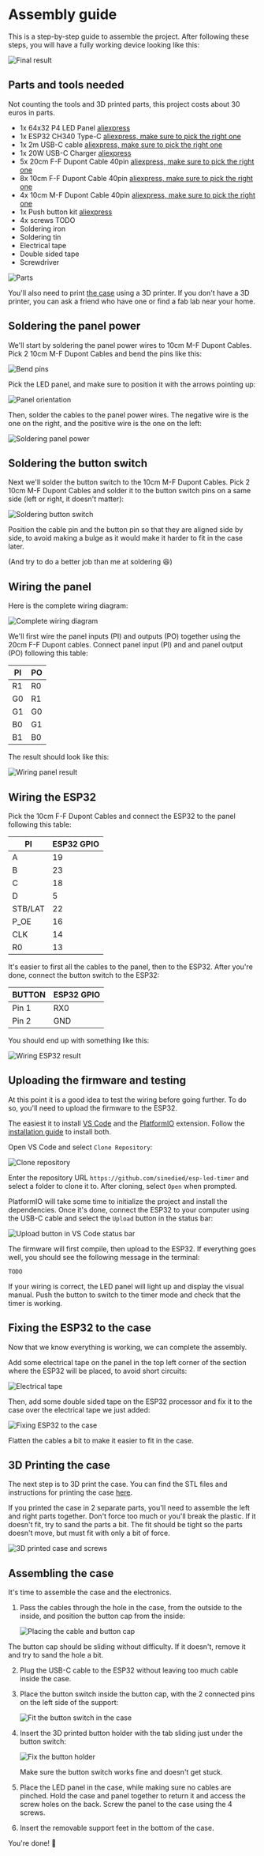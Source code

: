 # Assembly guide

This is a step-by-step guide to assemble the project.
After following these steps, you will have a fully working device looking like this:

![Final result](./case_final.jpg)

## Parts and tools needed

Not counting the tools and 3D printed parts, this project costs about 30 euros in parts.

- 1x 64x32 P4 LED Panel [aliexpress](https://aliexpress.com/item/1005004050044228.html)
- 1x ESP32 CH340 Type-C [aliexpress, make sure to pick the right one](https://aliexpress.com/item/1005004616357165.html)
- 1x 2m USB-C cable [aliexpress, make sure to pick the right one](https://aliexpress.com/item/1005004215823904.html)
- 1x 20W USB-C Charger [aliexpress](https://aliexpress.com/item/1005001875465341.html)
- 5x 20cm F-F Dupont Cable 40pin [aliexpress, make sure to pick the right one](https://aliexpress.com/item/1005004073424751.html)
- 8x 10cm F-F Dupont Cable 40pin [aliexpress, make sure to pick the right one](https://aliexpress.com/item/1005004073424751.html)
- 4x 10cm M-F Dupont Cable 40pin [aliexpress, make sure to pick the right one](https://aliexpress.com/item/1005004073424751.html)
- 1x Push button kit [aliexpress](https://aliexpress.com/item/1005005012663073.html)
- 4x screws TODO
- Soldering iron
- Soldering tin
- Electrical tape
- Double sided tape
- Screwdriver

![Parts](./parts.jpg)

You'll also need to print [the case](../case/) using a 3D printer. If you don't have a 3D printer, you can ask a friend who have one or find a fab lab near your home.

## Soldering the panel power

We'll start by soldering the panel power wires to 10cm M-F Dupont Cables.
Pick 2 10cm M-F Dupont Cables and bend the pins like this:

![Bend pins](./bend_pins.jpg)

Pick the LED panel, and make sure to position it with the arrows pointing up:

![Panel orientation](./panel_orientation.jpg)

Then, solder the cables to the panel power wires. The negative wire is the one on the right, and the positive wire is the one on the left:

![Soldering panel power](./soldering_panel.jpg)

## Soldering the button switch

Next we'll solder the button switch to the 10cm M-F Dupont Cables.
Pick 2 10cm M-F Dupont Cables and solder it to the button switch pins on a same side (left or right, it doesn't matter):

![Soldering button switch](./soldering_button.jpg)

Position the cable pin and the button pin so that they are aligned side by side, to avoid making a bulge as it would make it harder to fit in the case later.

(And try to do a better job than me at soldering 😆)

## Wiring the panel

Here is the complete wiring diagram:

![Complete wiring diagram](./wiring.drawio.png)

We'll first wire the panel inputs (PI) and outputs (PO) together using the 20cm F-F Dupont cables.
Connect panel input (PI) and and panel output (PO) following this table:

PI | PO
---|---
R1 | R0
G0 | R1
G1 | G0
B0 | G1
B1 | B0

The result should look like this:

![Wiring panel result](./wiring_panel.jpg)

## Wiring the ESP32

Pick the 10cm F-F Dupont Cables and connect the ESP32 to the panel following this table:

PI      | ESP32 GPIO
--------|-------------
A       | 19 
B       | 23 
C       | 18 
D       | 5 
STB/LAT | 22 
P_OE    | 16 
CLK     | 14 
R0      | 13 

It's easier to first all the cables to the panel, then to the ESP32. After you're done, connect the button switch to the ESP32:

BUTTON | ESP32 GPIO
-------|-------------
Pin 1  | RX0
Pin 2  | GND

You should end up with something like this:

![Wiring ESP32 result](./wiring_esp32.jpg)

## Uploading the firmware and testing

At this point it is a good idea to test the wiring before going further. To do so, you'll need to upload the firmware to the ESP32.

The easiest it to install [VS Code](https://code.visualstudio.com/) and the [PlatformIO](https://platformio.org/) extension. Follow the [installation guide](https://platformio.org/install/ide?install=vscode) to install both.

Open VS Code and select `Clone Repository`:

![Clone repository](./clone_repository.png)

Enter the repository URL `https://github.com/sinedied/esp-led-timer` and select a folder to clone it to. After cloning, select `Open` when prompted.

PlatformIO will take some time to initialize the project and install the dependencies. Once it's done, connect the ESP32 to your computer using the USB-C cable and select the `Upload` button in the status bar:

![Upload button in VS Code status bar](./upload_firmware.png)

The firmware will first compile, then upload to the ESP32. If everything goes well, you should see the following message in the terminal:

```
TODO
```

If your wiring is correct, the LED panel will light up and display the visual manual. Push the button to switch to the timer mode and check that the timer is working.

## Fixing the ESP32 to the case

Now that we know everything is working, we can complete the assembly.

Add some electrical tape on the panel in the top left corner of the section where the ESP32 will be placed, to avoid short circuits:

![Electrical tape](./electrical_tape.jpg)

Then, add some double sided tape on the ESP32 processor and fix it to the case over the electrical tape we just added:

![Fixing ESP32 to the case](./fixing_esp32.jpg)

Flatten the cables a bit to make it easier to fit in the case.

## 3D Printing the case

The next step is to 3D print the case. You can find the STL files and instructions for printing the case [here](../case/readme.md).

If you printed the case in 2 separate parts, you'll need to assemble the left and right parts together. Don't force too much or you'll break the plastic. If it doesn't fit, try to sand the parts a bit. The fit should be tight so the parts doesn't move, but must fit with only a bit of force.

![3D printed case and screws](./printed_case.jpg)

## Assembling the case

It's time to assemble the case and the electronics.

1. Pass the cables through the hole in the case, from the outside to the inside, and position the button cap from the inside:

   ![Placing the cable and button cap](./case_button_cap.jpg)

  The button cap should be sliding without difficulty. If it doesn't, remove it and try to sand the hole a bit.

2. Plug the USB-C cable to the ESP32 without leaving too much cable inside the case.

3. Place the button switch inside the button cap, with the 2 connected pins on the left side of the support:

   ![Fit the button switch in the case](./case_fit_button_1.jpg)

4. Insert the 3D printed button holder with the tab sliding just under the button switch:

   ![Fix the button holder](./case_fit_button_2.jpg)

   Make sure the button switch works fine and doesn't get stuck.

5. Place the LED panel in the case, while making sure no cables are pinched. Hold the case and panel together to return it and access the screw holes on the back. Screw the panel to the case using the 4 screws.

6. Insert the removable support feet in the bottom of the case.

You're done! 🎉

